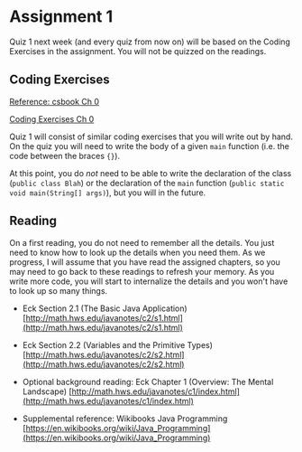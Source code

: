 # Assignment 1

Quiz 1 next week (and every quiz from now on) will be based on the Coding
Exercises in the assignment.  You will not be quizzed on the readings.  

## Coding Exercises

[Reference: csbook Ch 0](https://dkessner.github.io/csbook/java/hello-world.html)

[Coding Exercises Ch 0](https://dkessner.github.io/csbook/java/coding-exercises-hello.html)

Quiz 1 will consist of similar coding exercises that you will write out by
hand.  On the quiz you will need to write the body of a given `main` function
(i.e. the code between the braces `{}`).  

At this point, you do _not_ need to be able to write the declaration of
the class (`public class Blah`) or the declaration of the `main` function
(`public static void main(String[] args)`), but you will in the future.

## Reading

On a first reading, you do not need to remember all the details.  You just
need to know how to look up the details when you need them.  As we progress,
I will assume that you have read the assigned chapters, so you may need to go
back to these readings to refresh your memory.  As you write more code, you
will start to internalize the details and you won't have to look up so many
things.


* Eck Section 2.1 (The Basic Java Application)
    [http://math.hws.edu/javanotes/c2/s1.html](http://math.hws.edu/javanotes/c2/s1.html)

* Eck Section 2.2 (Variables and the Primitive Types)
    [http://math.hws.edu/javanotes/c2/s2.html](http://math.hws.edu/javanotes/c2/s2.html)

* Optional background reading: Eck Chapter 1 (Overview: The Mental Landscape)
    [http://math.hws.edu/javanotes/c1/index.html](http://math.hws.edu/javanotes/c1/index.html)

* Supplemental reference: Wikibooks Java Programming
    [https://en.wikibooks.org/wiki/Java_Programming](https://en.wikibooks.org/wiki/Java_Programming)


